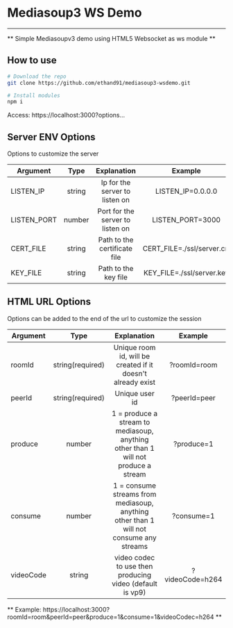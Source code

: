 # Mediasoup3 WS Demo

---

** Simple Mediasoupv3 demo using HTML5 Websocket as ws module **

## How to use

```bash
# Download the repo
git clone https://github.com/ethand91/mediasoup3-wsdemo.git

# Install modules
npm i
```

Access: https://localhost:3000?options...

## Server ENV Options

Options to customize the server

| Argument | Type | Explanation | Example |
| -------- | :--: | :---------: | :-----: |
| LISTEN_IP | string | Ip for the server to listen on | LISTEN_IP=0.0.0.0 |
| LISTEN_PORT | number | Port for the server to listen on | LISTEN_PORT=3000 |
| CERT_FILE | string | Path to the certificate file | CERT_FILE=./ssl/server.crt |
| KEY_FILE | string | Path to the key file | KEY_FILE=./ssl/server.key |

## HTML URL Options

Options can be added to the end of the url to customize the session

| Argument | Type | Explanation | Example |
| -------- | :--: | :---------: | :-----: |
| roomId   | string(required) | Unique room id, will be created if it doesn't already exist | ?roomId=room |
| peerId | string(required) | Unique user id | ?peerId=peer |
| produce | number | 1 = produce a stream to mediasoup, anything other than 1 will not produce a stream | ?produce=1 |
| consume | number | 1 = consume streams from mediasoup, anything other than 1 will not consume any streams | ?consume=1 |
| videoCode | string | video codec to use then producing video (default is vp9) | ?videoCode=h264 |

** Example: https://localhost:3000?roomId=room&peerId=peer&produce=1&consume=1&videoCodec=h264 **
